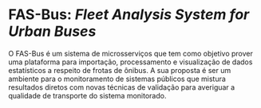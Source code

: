 # FAS-Bus: _Fleet Analysis System for Urban Buses_

O FAS-Bus é um sistema de microsserviços que tem como objetivo prover uma plataforma para importação, processamento e visualização de dados estatísticos a respeito de frotas de ônibus. A sua proposta é ser um ambiente para o monitoramento de sistemas públicos que mistura resultados diretos com novas técnicas de validação para averiguar a qualidade de transporte do sistema monitorado.


